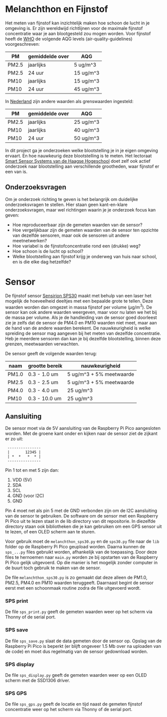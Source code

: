 # Melanchthon en Fijnstof
Het meten van fijnstof kan inzichtelijk maken hoe schoon de lucht in je omgeving is. Er zijn wereldwijd richtlijnen voor de maximale fijnstof concentratie waar je aan blootgesteld zou mogen worden. Voor fijnstof heeft de [WHO](https://www.who.int/news-room/fact-sheets/detail/ambient-(outdoor)-air-quality-and-health) de volgende AQG levels (air-quality-guidelines) voorgeschreven:

PM | gemiddelde over | AQG  
---|-----------------|----------
PM2.5 | jaarlijks | 5 ug/m^3 
PM2.5 | 24 uur    | 15 ug/m^3
PM10  | jaarlijks | 15 ug/m^3
PM10  | 24 uur    | 45 ug/m^3

In [Nederland](https://www.infomil.nl/onderwerpen/landbouw/stof/handreiking-fijn-1/juridisch-kader/wettelijke-eisen/) zijn andere waarden als grenswaarden ingesteld:

|PM | gemiddelde over | AQG  |
|-----|----------------|---------|
|PM2.5 | jaarlijks | 25 ug/m^3  |
|PM10  | jaarlijks | 40 ug/m^3  |
|PM10  | 24 uur    | 50 ug/m^3 |

In dit project ga je onderzoeken welke blootstelling je in je eigen omgeving ervaart. En hoe nauwkeurig deze blootstelling is te meten. Het lectoraat [Smart Sensor Systems van de Haagse Hogeschool](https://www.dehaagsehogeschool.nl/onderzoek/lectoraten/smart-sensor-systems) doet zelf ook actief onderzoek naar blootstelling aan verschillende grootheden, waar fijnstof er een van is.

## Onderzoeksvragen
Om je onderzoek richting te geven is het belangrijk om duidelijke onderzoeksvragen te stellen. Hier staan geen kant-en-klare onderzoeksvragen, maar wel richtingen waarin je je onderzoek focus kan geven:
 * Hoe reproduceerbaar zijn de gemeten waarden van de sensor? 
 * Hoe vergelijkbaar zijn de gemeten waarden van de sensor ten opzichte van dezelfde sensoren, maar ook de sensoren uit andere meetnetwerken?
 * Hoe variabel is de fijnstofconcentratie rond een (drukke) weg?
 * Hoe schoon is de lucht op school?
 * Welke blootstelling aan fijnstof krijg je onderweg van huis naar school, en is die elke dag hetzelfde?  

# Sensor
De fijnstof sensor [Sensirion SPS30](https://sensirion.com/products/catalog/SPS30) maakt met behulp van een laser het mogelijk de hoeveelheid deeltjes met een bepaalde grote te tellen. Deze waarden worden dan omgezet in massa fijnstof per volume ($\mu$g/m$^3$). De sensor kan ook andere waarden weergeven, maar voor nu laten we het bij de massa per volume. Als je de handleiding van de sensor goed doorleest zie je zelfs dat de sensor de PM4.0 en PM10 waarden niet meet, maar aan de hand van de andere waarden berekent. De nauwkeurigheid is welke spreiding de sensor mag aangeven bij het meten van dezelfde concentratie. Heb je meerdere sensoren dan kan je bij dezelfde blootstelling, binnen deze grenzen, meetwaarden verwachten. 

De sensor geeft de volgende waarden terug:


| naam  | grootte bereik    | nauwkeurigheid                |
--------|-------------------|-------------------------------|
| PM1.0 | 0.3 - 1.0 um  | 5 ug/m^3 + 5% meetwaarde |
| PM2.5 | 0.3 - 2.5 um  | 5 ug/m^3 + 5% meetwaarde |
| PM4.0 | 0.3 - 4.0 um  | 25 ug/m^3                |
| PM10  | 0.3 - 10.0 um | 25 ug/m^3                |

## Aansluiting
De sensor moet via de 5V aansluiting van de Raspberry Pi Pico aangesloten worden. Met de groene kant onder en kijken naar de sensor ziet de zijkant er zo uit:
```
 ---------------
 |       12345 |
 | *  *   *  * |
 ---------------
```
Pin 1 tot en met 5 zijn dan:
1. VDD (5V)
2. SDA
3. SCL
4. GND (voor I2C)
5. GND

Pin 4 moet net als pin 5 met de GND verbonden zijn om de I2C aansluiting van de sensor te gebruiken. 
De software om de sensor met een Raspberry Pi Pico uit te lezen staat in de lib directory van dit repositorie. In diezelfde directory staan ook bibliotheken die je kan gebruiken om een GPS sensor uit te lezen, of een OLED scherm aan te sturen. 

Voor gebruik moet de `melanchthon_sps30.py` en de `sps30.py` file naar de `lib` folder op de Raspberry Pi Pico geupload worden. Daarna kunnen de `sps_...py` files gebruikt worden, afhankelijk van de toepassing. 
Door deze files te hernoemen naar `main.py` worden ze bij opstarten van de Raspberry Pi Pico gelijk uitgevoerd. Op die manier is het mogelijk zonder computer in de buurt toch gebruik te maken van de sensor. 

De file `melanchthon_sps30.py` is zo gemaakt dat deze alleen de PM1.0, PM2.5, PM4.0 en PM10 waarden teruggeeft. Daarnaast begint de sensor eerst met een schoonmaak routine zodra de file uitgevoerd wordt.

### SPS print
De file `sps_print.py` geeft de gemeten waarden weer op het scherm via Thonny of de serial port. 

### SPS save
De file `sps_save.py` slaat de data gemeten door de sensor op. Opslag van de Raspberry Pi Pico is beperkt (er blijft ongeveer 1.5 Mb over na uploaden van de code) en moet dus regelmatig van de sensor gedownload worden. 

### SPS display
De file `sps_display.py` geeft de gemeten waarden weer op een OLED scherm met de SSD1306 driver.

### SPS GPS
De file `sps_gps.py` geeft de locatie en tijd naast de gemeten fijnstof concentratie weer op het scherm via Thonny of de serial port.
